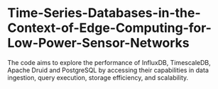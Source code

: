 # Time-Series-Databases-in-the-Context-of-Edge-Computing-for-Low-Power-Sensor-Networks
The code aims to explore the performance of InfluxDB, TimescaleDB, Apache Druid and PostgreSQL by accessing their capabilities in data ingestion, query execution, storage efficiency, and scalability. 
